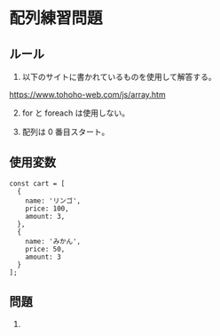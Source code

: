 # 配列練習問題

## ルール

1. 以下のサイトに書かれているものを使用して解答する。

https://www.tohoho-web.com/js/array.htm

2. for と foreach は使用しない。

3. 配列は 0 番目スタート。

## 使用変数

```
const cart = [
  {
    name: 'リンゴ',
    price: 100,
    amount: 3,
  },
  {
    name: 'みかん',
    price: 50,
    amount: 3
  }
];
```

## 問題

1.
